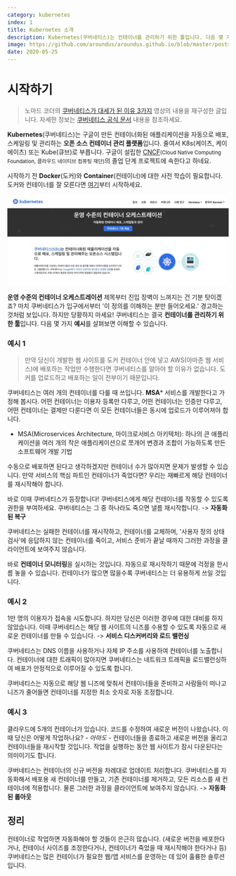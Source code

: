 ```yaml
---
category: kubernetes
index: 1
title: Kubernetes 소개
description: Kubernetes(쿠버네티스)는 컨테이너를 관리하기 위한 툴입니다. 다음 몇 가지 예시를 살펴보면 이해할 수 있습니다.
image: https://github.com/aroundus/aroundus.github.io/blob/master/posts/kubernetes/cover.jpg?raw=true
date: 2020-05-25
---
```


# 시작하기

> 노마드 코더의 [쿠버네티스가 대세가 된 이유 3가지](https://youtu.be/S3FVcdZcZnA) 영상의 내용을 재구성한 글입니다. 자세한 정보는 [쿠버네티스 공식 문서](https://kubernetes.io/ko/docs/concepts/overview/what-is-kubernetes/) 내용을 참조하세요.

**Kubernetes**(쿠버네티스)는 구글이 만든 컨테이너화된 애플리케이션을 자동으로 배포, 스케일링 및 관리하는 **오픈 소스 컨테이너 관리 플랫폼**입니다. 줄여서 K8s(케이츠, 케이에이츠) 또는 Kube(큐브)로 부릅니다. 구글이 설립한 [CNCF](https://www.cncf.io/)<small>(Cloud Native Computing Foundation, 클라우드 네이티브 컴퓨팅 재단)</small>의 졸업 단계 프로젝트에 속한다고 하네요.

시작하기 전 **Docker**(도커)와 **Container**(컨테이너)에 대한 사전 학습이 필요합니다. 도커와 컨테이너를 잘 모른다면 [여기](/docker/introduction)부터 시작하세요.

![쿠버네티스 공식 사이트에서 소개한 정의](./kubernetes-introduction.jpg)

**운영 수준의 컨테이너 오케스트레이션** 제목부터 진입 장벽이 느껴지는 건 기분 탓이겠죠? 마치 쿠버네티스가 입구에서부터 '이 정의를 이해하는 분만 들어오세요.' 경고하는 것처럼 보입니다. 하지만 당황하지 마세요! 쿠버네티스는 결국 **컨테이너를 관리하기 위한 툴**입니다. 다음 몇 가지 **예시**를 살펴보면 이해할 수 있습니다.

### 예시 1

> 만약 당신이 개발한 웹 사이트를 도커 컨테이너 안에 넣고 AWS(아마존 웹 서비스)에 배포하는 작업만 수행한다면 쿠버네티스를 알아야 할 이유가 없습니다. 도커를 업로드하고 배포하는 일이 전부이기 때문입니다.

쿠버네티스는 여러 개의 컨테이너를 다룰 때 쓰입니다. **MSA*** 서비스를 개발한다고 가정해 봅시다. 어떤 컨테이너는 이용자 등록만 다루고, 어떤 컨테이너는 인증만 다루고, 어떤 컨테이너는 결제만 다룬다면 이 모든 컨테이너들은 동시에 업로드가 이루어져야 합니다.

* MSA(Microservices Architecture, 마이크로서비스 아키텍처): 하나의 큰 애플리케이션을 여러 개의 작은 애플리케이션으로 쪼개어 변경과 조합이 가능하도록 만든 소프트웨어 개발 기법

수동으로 배포하면 된다고 생각하겠지만 컨테이너 수가 많아지면 문제가 발생할 수 있습니다. 만약 서비스의 핵심 파트인 컨테이너가 죽었다면? 우리는 재빠르게 해당 컨테이너를 재시작해야 합니다.

바로 이때 쿠버네티스가 등장합니다! 쿠버네티스에게 해당 컨테이너를 작동할 수 있도록 권한을 부여하세요. 쿠버네티스는 그 중 하나라도 죽으면 낼름 재시작합니다. -> **자동화된 복구**

쿠버네티스는 실패한 컨테이너를 재시작하고, 컨테이너를 교체하며, '사용자 정의 상태 검사'에 응답하지 않는 컨테이너를 죽이고, 서비스 준비가 끝날 때까지 그러한 과정을 클라이언트에 보여주지 않습니다.

바로 **컨테이너 모니터링**을 실시하는 것입니다. 자동으로 재시작하기 때문에 걱정을 한시름 놓을 수 있습니다. 컨테이너가 많으면 많을수록 쿠버네티스는 더 유용하게 쓰일 것입니다.

### 예시 2

1만 명의 이용자가 접속을 시도합니다. 하지만 당신은 이러한 경우에 대한 대비를 하지 않았습니다. 이때 쿠버네티스는 해당 웹 사이트의 니즈를 수용할 수 있도록 자동으로 새로운 컨테이너를 만들 수 있습니다. -> **서비스 디스커버리와 로드 밸런싱**

쿠버네티스는 DNS 이름을 사용하거나 자체 IP 주소를 사용하여 컨테이너를 노출합니다. 컨테이너에 대한 트래픽이 많아지면 쿠버네티스는 네트워크 트래픽을 로드밸런싱하여 배포가 안정적으로 이루어질 수 있도록 합니다.

쿠버네티스는 자동으로 해당 웹 니즈에 맞춰서 컨테이너들을 준비하고 사람들이 떠나고 니즈가 줄어들면 컨테이너를 지정한 최소 숫자로 자동 조정합니다.

### 예시 3

클라우드에 5개의 컨테이너가 있습니다. 코드를 수정하여 새로운 버전이 나왔습니다. 이때 당신은 어떻게 작업하나요? *- 아마도 -*  컨테이너들을 종료하고 새로운 버전을 올리고 컨테이너들을 재시작할 것입니다. 작업을 실행하는 동안 웹 사이트가 잠시 다운된다는 의미이기도 합니다.

쿠버네티스는 컨테이너의 신규 버전을 차례대로 업데이트 처리합니다. 쿠버네티스를 자동화해서 배포용 새 컨테이너를 만들고, 기존 컨테이너를 제거하고, 모든 리소스를 새 컨테이너에 적용합니다. 물론 그러한 과정을 클라이언트에 보여주지 않습니다. -> **자동화된 롤아웃**

## 정리

컨테이너로 작업하면 자동화해야 할 것들이 은근히 많습니다. (새로운 버전을 배포한다거나, 컨테이너 사이즈를 조정한다거나, 컨테이너가 죽었을 때 재시작해야 한다거나 등) 쿠버네티스는 많은 컨테이너가 필요한 웹/앱 서비스를 운영하는 데 있어 훌륭한 솔루션입니다.
